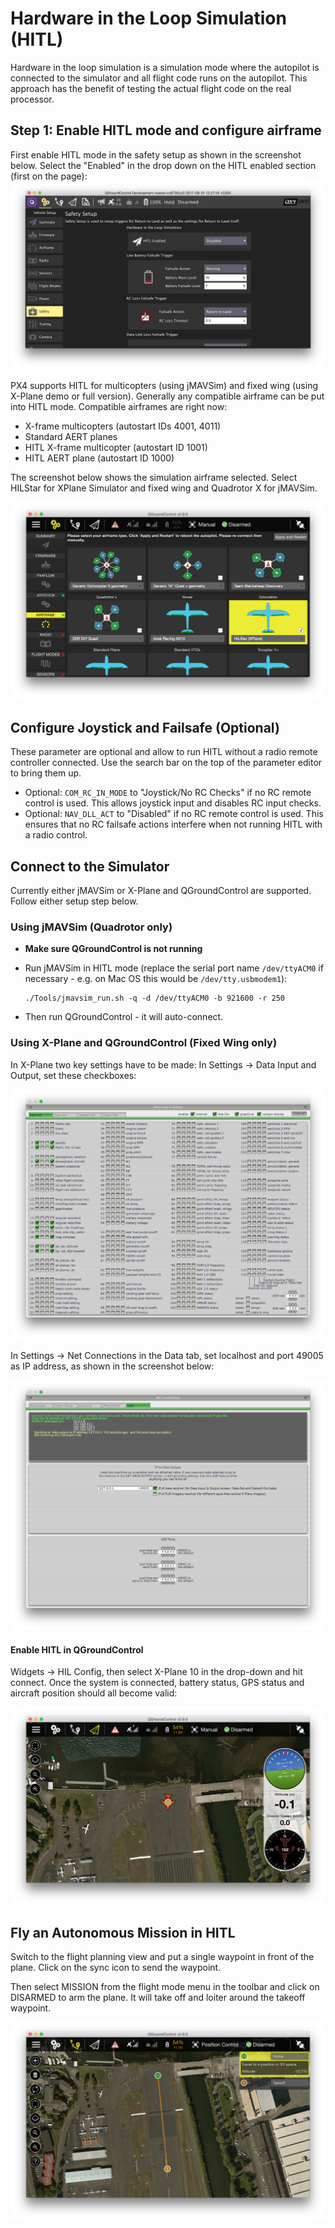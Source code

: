 # Hardware in the Loop Simulation \(HITL\)

Hardware in the loop simulation is a simulation mode where the autopilot is connected to the simulator and all flight code runs on the autopilot. This approach has the benefit of testing the actual flight code on the real processor.

## Step 1: Enable HITL mode and configure airframe

First enable HITL mode in the safety setup as shown in the screenshot below. Select the "Enabled" in the drop down on the HITL enabled section \(first on the page\):![QGroundControl HITL configuration](../../assets/qgc_hitl_config.png)

PX4 supports HITL for multicopters \(using jMAVSim\) and fixed wing \(using X-Plane demo or full version\). Generally any compatible airframe can be put into HITL mode. Compatible airframes are right now:

* X-frame multicopters \(autostart IDs 4001, 4011\)
* Standard AERT planes
* HITL X-frame multicopter \(autostart ID 1001\)
* HITL AERT plane \(autostart ID 1000\)

The screenshot below shows the simulation airframe selected. Select HILStar for XPlane Simulator and fixed wing and Quadrotor X for jMAVSim.

![](../../assets/gcs/qgc_hil_config.png)

## Configure Joystick and Failsafe \(Optional\)

These parameter are optional and allow to run HITL without a radio remote controller connected. Use the search bar on the top of the parameter editor to bring them up.

* Optional: `COM_RC_IN_MODE` to "Joystick/No RC Checks" if no RC remote control is used. This allows joystick input and disables RC input checks.
* Optional: `NAV_DLL_ACT` to "Disabled" if no RC remote control is used. This ensures that no RC failsafe actions interfere when not running HITL with a radio control.

## Connect to the Simulator

Currently either jMAVSim or X-Plane and QGroundControl are supported. Follow either setup step below.

### Using jMAVSim \(Quadrotor only\)

* **Make sure QGroundControl is not running**
* Run jMAVSim in HITL mode \(replace the serial port name `/dev/ttyACM0` if necessary - e.g. on Mac OS this would be `/dev/tty.usbmodem1`\):

  ```
  ./Tools/jmavsim_run.sh -q -d /dev/ttyACM0 -b 921600 -r 250
  ```

* Then run QGroundControl - it will auto-connect.

### Using X-Plane and QGroundControl \(Fixed Wing only\)

In X-Plane two key settings have to be made: In Settings -&gt; Data Input and Output, set these checkboxes:

![](../../assets/gcs/xplane_data_config.png)

In Settings -&gt; Net Connections in the Data tab, set localhost and port 49005 as IP address, as shown in the screenshot below:

![](../../assets/gcs/xplane_net_config.png)

#### Enable HITL in QGroundControl

Widgets -&gt; HIL Config, then select X-Plane 10 in the drop-down and hit connect. Once the system is connected, battery status, GPS status and aircraft position should all become valid:

![](../../assets/gcs/qgc_sim_run.png)

## Fly an Autonomous Mission in HITL

Switch to the flight planning view and put a single waypoint in front of the plane. Click on the sync icon to send the waypoint.

Then select MISSION from the flight mode menu in the toolbar and click on DISARMED to arm the plane. It will take off and loiter around the takeoff waypoint.

![](../../assets/gcs/qgc_sim_mission.png)

